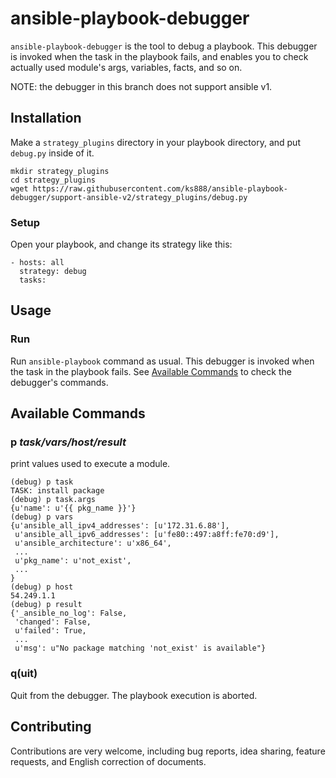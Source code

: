 # ansible-playbook-debugger

`ansible-playbook-debugger` is the tool to debug a playbook. This debugger is invoked when the task in the playbook fails, and enables you to check actually used module's args, variables, facts, and so on.

NOTE: the debugger in this branch does not support ansible v1.

## Installation

Make a `strategy_plugins` directory in your playbook directory, and put `debug.py` inside of it.

```
mkdir strategy_plugins
cd strategy_plugins
wget https://raw.githubusercontent.com/ks888/ansible-playbook-debugger/support-ansible-v2/strategy_plugins/debug.py
```

### Setup

Open your playbook, and change its strategy like this:

```
- hosts: all
  strategy: debug
  tasks:
```

## Usage

### Run

Run `ansible-playbook` command as usual. This debugger is invoked when the task in the playbook fails. See [Available Commands](#available-commands) to check the debugger's commands.

## Available Commands

### p *task/vars/host/result*

print values used to execute a module.

```
(debug) p task
TASK: install package
(debug) p task.args
{u'name': u'{{ pkg_name }}'}
(debug) p vars
{u'ansible_all_ipv4_addresses': [u'172.31.6.88'],
 u'ansible_all_ipv6_addresses': [u'fe80::497:a8ff:fe70:d9'],
 u'ansible_architecture': u'x86_64',
 ...
 u'pkg_name': u'not_exist',
 ...
}
(debug) p host
54.249.1.1
(debug) p result
{'_ansible_no_log': False,
 'changed': False,
 u'failed': True,
 ...
 u'msg': u"No package matching 'not_exist' is available"}
```

### q(uit)

Quit from the debugger. The playbook execution is aborted.

## Contributing

Contributions are very welcome, including bug reports, idea sharing, feature requests, and English correction of documents.
